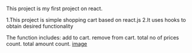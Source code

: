 This project is my first project on react.

1.This project is simple shopping cart based on react.js
2.It uses hooks to obtain desired functionality

The function includes:
add to cart.
remove from cart.
total no of prices count.
total amount count.
[image](https://facebook.github.io/create-react-app/docs/deployment)